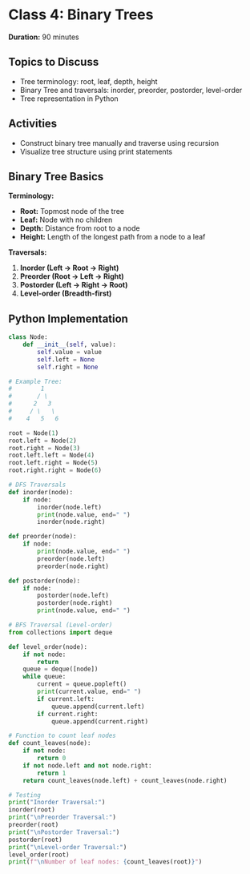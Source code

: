 # Class 4: Binary Trees

**Duration:** 90 minutes

## Topics to Discuss
- Tree terminology: root, leaf, depth, height
- Binary Tree and traversals: inorder, preorder, postorder, level-order
- Tree representation in Python

## Activities
- Construct binary tree manually and traverse using recursion
- Visualize tree structure using print statements

## Binary Tree Basics

**Terminology:**  
- **Root:** Topmost node of the tree  
- **Leaf:** Node with no children  
- **Depth:** Distance from root to a node  
- **Height:** Length of the longest path from a node to a leaf  

**Traversals:**  
1. **Inorder (Left → Root → Right)**  
2. **Preorder (Root → Left → Right)**  
3. **Postorder (Left → Right → Root)**  
4. **Level-order (Breadth-first)**

## Python Implementation

```python
class Node:
    def __init__(self, value):
        self.value = value
        self.left = None
        self.right = None

# Example Tree:
#        1
#       / \
#      2   3
#     / \   \
#    4   5   6

root = Node(1)
root.left = Node(2)
root.right = Node(3)
root.left.left = Node(4)
root.left.right = Node(5)
root.right.right = Node(6)

# DFS Traversals
def inorder(node):
    if node:
        inorder(node.left)
        print(node.value, end=" ")
        inorder(node.right)

def preorder(node):
    if node:
        print(node.value, end=" ")
        preorder(node.left)
        preorder(node.right)

def postorder(node):
    if node:
        postorder(node.left)
        postorder(node.right)
        print(node.value, end=" ")

# BFS Traversal (Level-order)
from collections import deque

def level_order(node):
    if not node:
        return
    queue = deque([node])
    while queue:
        current = queue.popleft()
        print(current.value, end=" ")
        if current.left:
            queue.append(current.left)
        if current.right:
            queue.append(current.right)

# Function to count leaf nodes
def count_leaves(node):
    if not node:
        return 0
    if not node.left and not node.right:
        return 1
    return count_leaves(node.left) + count_leaves(node.right)

# Testing
print("Inorder Traversal:")
inorder(root)
print("\nPreorder Traversal:")
preorder(root)
print("\nPostorder Traversal:")
postorder(root)
print("\nLevel-order Traversal:")
level_order(root)
print(f"\nNumber of leaf nodes: {count_leaves(root)}")
